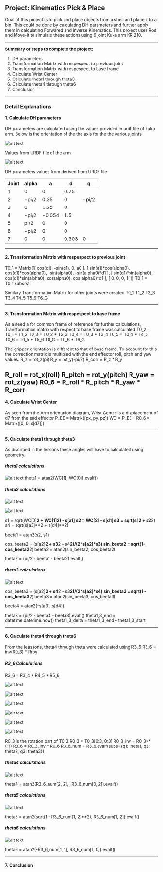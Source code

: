 ## Project: Kinematics Pick & Place
Goal of this project is to pick and place objects from a shell and place it to a bin. This could be done by calculating DH parameters and further apply them in calculating Forwared and inverse Kinematics. This project uses Ros and Move-it to simulate these actions using 6 joint Kuka arm KR 210.

---
[//]: # (Image References)

[DH]: ./support-docs/images/01-DH.JPG
[WCOrientation]: ./support-docs/images/02-WC-Orientation.JPG
[URDFvalues]: ./support-docs/images/03-URDFvalues.JPG
[WCForwardKinematics]: ./support-docs/images/04-WC-ForwardKinematics.JPG
[teeta1]: ./support-docs/images/05-teeta1.JPG
[teeta21]: ./support-docs/images/06-teeta2.1.JPG
[teeta22]: ./support-docs/images/06-teeta2.2.JPG
[teeta3]: ./support-docs/images/07-teeta3.JPG
[R361]: ./support-docs/images/08-R3_6.1.JPG
[R362]: ./support-docs/images/08-R3_6.2.JPG
[R363]: ./support-docs/images/08-R3_6.3.JPG
[R364]: ./support-docs/images/08-R3_6.4.JPG
[R365]: ./support-docs/images/08-R3_6.5.JPG
[R366]: ./support-docs/images/08-R3_6.6.JPG
[theta4]: ./support-docs/images/09-theta4.JPG
[theta5]: ./support-docs/images/10-theta5.JPG
[theta6]: ./support-docs/images/11-theta6.JPG

**Summary of steps to complete the project:**  

1. DH parameters
2. Transformation Matrix with respespect to previous joint
3. Transformation Matrix with respespect to base frame
4. Calculate Wrist Center
5. Calculate theta1 through theta3
6. Calculate theta4 through theta6
7. Conclusion

---
### Detail Explanations
#### 1. Calculate DH parameters
DH parameters are calculated using the values provided in urdf file of kuka arm. 
Below is the orientation of the the axis for the the various joints

![alt text][DH]

Values from URDF file of the arm

![alt text][WCOrientation]

DH parameters values from derived from URDF file

Joint	| alpha	|	a	|  d	|  q
--- 	| --- 	| --- 	| ---	| ---
1 		|   0 	|  0	| 0.75	|
2 		| -pi/2 |  0.35 | 0		| -pi/2
3 		|   0 	|  1.25	| 0		|
4 		| -pi/2 |-0.054 | 1.5	|
5 		| pi/2 	|   0  	| 0		|
6 		| -pi/2 |   0  	| 0		|
7 		|   0  	|   0  	| 0.303	| 0

---
#### 2. Transformation Matrix with respespect to previous joint
T0_1 = Matrix([[             cos(q1),            -sin(q1),            0,              a0 ],
               [ sin(q1)*cos(alpha0), cos(q1)*cos(alpha0), -sin(alpha0), -sin(alpha0)*d1 ],
               [ sin(q1)*sin(alpha0), cos(q1)*sin(alpha0),  cos(alpha0),  cos(alpha0)*d1 ],
               [                   0,                   0,            0,               1 ]])
T0_1 = T0_1.subs(s)

Similary Transformation Matrix for other joints were created
T0_1
T1_2
T2_3
T3_4
T4_5
T5_6
T6_G

---
#### 3. Transformation Matrix with respespect to base frame
As a need a for common frame of reference for further calculations, Transformation matrix with respect to base frame was calculated
T0_2 = T0_1 * T1_2
T0_3 = T0_2 * T2_3
T0_4 = T0_3 * T3_4
T0_5 = T0_4 * T4_5
T0_6 = T0_5 * T5_6
T0_G = T0_6 * T6_G

The gripper orientation is different to that of base frame. To account for this the correction matrix is multipled with the end effector roll, pitch and yaw values.
R_z = rot_z(pi)
R_y = rot_y(-pi/2)
R_corr = R_z * R_y

R_roll = rot_x(roll)
R_pitch = rot_y(pitch)
R_yaw = rot_z(yaw)
R0_6 = R_roll * R_pitch * R_yaw * R_corr
----

#### 4. Calculate Wrist Center
As seen from the Arm orientation diagram, Wrist Center is a displacement of d7 from the end effector
P_EE = Matrix([px, py, pz])
WC = P_EE - R0_6 * Matrix([0, 0, s[d7]])

---
#### 5. Calculate theta1 through theta3
As discribed in the lessons these angles will have to calculated using geometry.
##### theta1 calculations
![alt text][teeta1]
theta1 = atan2(WC[1], WC[0]).evalf()

##### theta2 calculations

![alt text][teeta21]

![alt text][teeta22]

s1 = sqrt(WC[0]**2 + WC[1]**2) - s[a1]
s2 = WC[2] - s[d1]
s3 = sqrt(s1**2 + s2**2)
s4 = sqrt(s[a3]**2 + s[d4]**2)

beeta1 = atan2(s2, s1)

cos_beeta2 = (s[a2]**2 + s3**2 - s4**2)/(2*s[a2]*s3)
sin_beeta2 = sqrt(1-cos_beeta2**2)
beeta2 = atan2(sin_beeta2, cos_beeta2)

theta2 = (pi/2 - beeta1 - beeta2).evalf()

##### theta3 calculations

![alt text][teeta3]

cos_beeta3 = (s[a2]**2 + s4**2 - s3**2)/(2*s[a2]*s4)
sin_beeta3 = sqrt(1 - cos_beeta3**2)
beeta3 = atan2(sin_beeta3, cos_beeta3)

beeta4 = atan2(-s[a3], s[d4])

theta3 = (pi/2 - beeta4 - beeta3).evalf()
theta1_3_end = datetime.datetime.now()
theta1_3_delta = theta1_3_end - theta1_3_start

----
#### 6. Calculate theta4 through theta6
From the leassons, theta4 through theta were calculated using R3_6
R3_6 = inv(R0_3) * Rrpy

##### R3_6 Calculations
R3_6 = R3_4 * R4_5 * R5_6

![alt text][R361]

![alt text][R362]

![alt text][R363]

![alt text][R364]

![alt text][R365]

![alt text][R366]

R0_3 is the rotation part of T0_3
R0_3 = T0_3[0:3, 0:3]
R0_3_inv = R0_3**(-1)
R3_6 = R0_3_inv * R0_6
R3_6_num = R3_6.evalf(subs={q1: theta1, q2: theta2, q3: theta3})

##### theta4 calculations

![alt text][theta4]

theta4 = atan2(R3_6_num[2, 2], -R3_6_num[0, 2]).evalf()

##### theta5 calculations

![alt text][theta5]

theta5 = atan2(sqrt(1 - R3_6_num[1, 2]**2), R3_6_num[1, 2]).evalf()

##### theta6 calculations

![alt text][theta6]

theta6 = atan2(-R3_6_num[1, 1], R3_6_num[1, 0]).evalf()

----
#### 7. Conclusion
